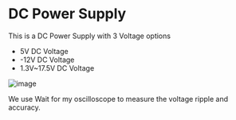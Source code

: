 # DC Power Supply
This is a DC Power Supply with 3 Voltage options
- 5V DC Voltage
- -12V DC Voltage
- 1.3V~17.5V DC Voltage

![image](https://github.com/hello-dlrow/dcpowersupply/assets/57829358/bd90bad7-c6f0-4404-90f0-fdbf34da288b)


We use
Wait for my oscilloscope to measure the voltage ripple and accuracy.
